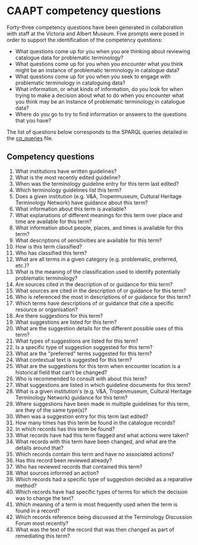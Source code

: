 # CAAPT competency questions
Forty-three competency questions have been generated in collaboration with staff at the Victoria and Albert Museum. Five prompts were posed in order to support the identification of the competency questions: 
- What questions come up for you when you are thinking about reviewing catalogue data for problematic terminology?
- What questions come up for you when you encounter what you think might be an instance of problematic terminology in catalogue data?
- What questions come up for you when you seek to engage with problematic terminology in cataloguing data?
- What information, or what kinds of information, do you look for when trying to make a decision about what to do when you encounter what you think may be an instance of problematic terminology in catalogue data?
- Where do you go to try to find information or answers to the questions that you have?
 
The list of questions below corresponds to the SPARQL queries detailed in the [cq_queries](https://raw.githubusercontent.com/eecanning/caapt/refs/heads/main/cq/cq_queries) file.

## Competency questions
1.	What institutions have written guidelines?
2.	What is the most recently edited guideline?
3.	When was the terminology guideline entry for this term last edited?
4.	Which terminology guidelines list this term?
5.	Does a given institution (e.g. V&A, Tropenmuseum, Cultural Heritage Terminology Network) have guidance about this term?
6.	What information about this term is available?
7.	What explanations of different meanings for this term over place and time are available for this term?
8.	What information about people, places, and times is available for this term?
9.	What descriptions of sensitivities are available for this term?
10.	How is this term classified?
11.	Who has classified this term?
12.	What are all terms in a given category (e.g. problematic, preferred, etc.)?
13.	What is the meaning of the classification used to identify potentially problematic terminology?
14.	Are sources cited in the description of or guidance for this term?
15.	What sources are cited in the description of or guidance for this term?
16.	Who is referenced the most in descriptions of or guidance for this term?
17.	Which terms have descriptions of or guidance that cite a specific resource or organisation?
18.	Are there suggestions for this term?
19.	What suggestions are listed for this term?
20.	What are the suggestion details for the different possible uses of this term?
21.	What types of suggestions are listed for this term?
22.	Is a specific type of suggestion suggested for this term?
23.	What are the "preferred" terms suggested for this term?
24.	What contextual text is suggested for this term?
25.	What are the suggestions for this term when encounter location is a historical field that can't be changed?
26.	Who is recommended to consult with about this term?
27.	What suggestions are listed in which guideline documents for this term?
28.	What is a given institution's (e.g. V&A, Tropenmuseum, Cultural Heritage Terminology Network) guidance for this term?
29.	Where suggestions have been made in multiple guidelines for this term, are they of the same type(s)?
30.	When was a suggestion entry for this term last edited?
31.	How many times has this term be found in the catalogue records?
32.	In which records has this term be found?
33.	What records have had this term flagged and what actions were taken?
34.	What records with this term have been changed, and what are the details around that?
35.	Which records contain this term and have no associated actions?
36.	Has this record been reviewed already?
37.	Who has reviewed records that contained this term?
38.	What sources informed an action?
39.	Which records had a specific type of suggestion decided as a reparative method?
40.	Which records have had specific types of terms for which the decision was to change the text?
41.	Which meaning of a term is most frequently used when the term is found in a record?
42.	Which records reference being discussed at the Terminology Discussion Forum most recently?
43.	What was the text of the record that was then changed as part of remediating this term?
